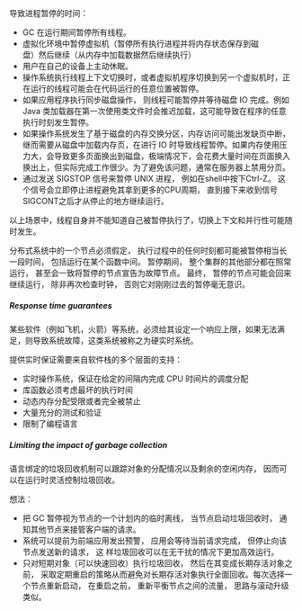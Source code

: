 导致进程暂停的时间：
* GC 在运行期间暂停所有线程。
* 虚拟化环境中暂停虚拟机（暂停所有执行进程并将内存状态保存到磁  
盘）然后继续（从内存中加载数据然后继续执行）
* 用户在自己的设备上主动休眠。
* 操作系统执行线程上下文切换时，或者虚拟机程序切换到另一个虚拟机时，正在运行的线程可能会在代码运行的任意位置被暂停。
* 如果应用程序执行同步磁盘操作， 则线程可能暂停并等待磁盘 IO 完成。例如 Java 类加载器在第一次使用类文件时会推迟加载，这可能导致在程序的任意执行时刻发生暂停。
* 如果操作系统发生了基于磁盘的内存交换分区，内存访问可能出发缺页中断，继而需要从磁盘中加载内存页，在进行 IO 时导致线程暂停。如果内存使用压力大，会导致更多页面换出到磁盘，极端情况下，会花费大量时间在页面换入换出上，但实际完成工作很少。为了避免该问题，通常在服务器上禁用分页。
* 通过发送 SIGSTOP 信号来暂停 UNIX 进程， 例如在shell中按下Ctrl-Z。 这个信号会立即停止进程避免其拿到更多的CPU周期， 直到接下来收到信号SIGCONT之后才从停止的地方继续运行。

以上场景中，线程自身并不能知道自己被暂停执行了，切换上下文和并行性可能随时发生。

分布式系统中的一个节点必须假定， 执行过程中的任何时刻都可能被暂停相当长一段时间， 包括运行在某个函数中间。 暂停期间， 整个集群的其他部分都在照常运行， 甚至会一致将暂停的节点宣告为故障节点。 最终， 暂停的节点可能会回来继续运行， 除非再次检查时钟， 否则它对刚刚过去的暂停毫无意识。

##### Response time guarantees
某些软件（例如飞机，火箭）等系统，必须给其设定一个响应上限，如果无法满足，则导致系统故障，这类系统被称之为硬实时系统。

提供实时保证需要来自软件栈的多个层面的支持：
* 实时操作系统，保证在给定的间隔内完成 CPU 时间片的调度分配
* 库函数必须考虑最坏的执行时间
* 动态内存分配受限或者完全被禁止
* 大量充分的测试和验证
* 限制了编程语言



##### Limiting the impact of garbage collection
语言绑定的垃圾回收机制可以跟踪对象的分配情况以及剩余的空闲内存， 因而可以在运行时灵活控制垃圾回收。

想法：
* 把 GC 暂停视为节点的一个计划内的临时离线， 当节点启动垃圾回收时， 通知其他节点来接管客户端的请求。
* 系统可以提前为前端应用发出预警， 应用会等待当前请求完成， 但停止向该节点发送新的请求， 这 样垃圾回收可以在无干扰的情况下更加高效运行。
* 只对短期对象（可以快速回收）执行垃圾回收， 然后在其变成长期存活对象之前， 采取定期重启的策略从而避免对长期存活对象执行全面回收。每次选择一个节点重新启动， 在重启之前， 重新平衡节点之间的流量， 思路与滚动升级类似。